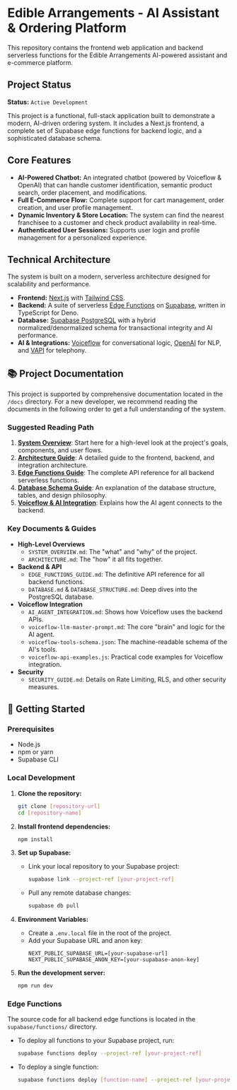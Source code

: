 # Edible Arrangements - AI Assistant & Ordering Platform

This repository contains the frontend web application and backend serverless functions for the Edible Arrangements AI-powered assistant and e-commerce platform.

## Project Status

**Status:** `Active Development`

This project is a functional, full-stack application built to demonstrate a modern, AI-driven ordering system. It includes a Next.js frontend, a complete set of Supabase edge functions for backend logic, and a sophisticated database schema.

## Core Features

-   **AI-Powered Chatbot:** An integrated chatbot (powered by Voiceflow & OpenAI) that can handle customer identification, semantic product search, order placement, and modifications.
-   **Full E-Commerce Flow:** Complete support for cart management, order creation, and user profile management.
-   **Dynamic Inventory & Store Location:** The system can find the nearest franchisee to a customer and check product availability in real-time.
-   **Authenticated User Sessions:** Supports user login and profile management for a personalized experience.

## Technical Architecture

The system is built on a modern, serverless architecture designed for scalability and performance.

-   **Frontend:** [Next.js](https://nextjs.org/) with [Tailwind CSS](https://tailwindcss.com/).
-   **Backend:** A suite of serverless [Edge Functions](https://supabase.com/docs/functions) on [Supabase](https://supabase.com/), written in TypeScript for Deno.
-   **Database:** [Supabase PostgreSQL](https://supabase.com/docs/database) with a hybrid normalized/denormalized schema for transactional integrity and AI performance.
-   **AI & Integrations:** [Voiceflow](https://www.voiceflow.com/) for conversational logic, [OpenAI](https://openai.com/) for NLP, and [VAPI](https://vapi.ai/) for telephony.

## 📚 Project Documentation

This project is supported by comprehensive documentation located in the `/docs` directory. For a new developer, we recommend reading the documents in the following order to get a full understanding of the system.

### Suggested Reading Path

1.  **[System Overview](./docs/SYSTEM_OVERVIEW.md)**: Start here for a high-level look at the project's goals, components, and user flows.
2.  **[Architecture Guide](./docs/ARCHITECTURE.md)**: A detailed guide to the frontend, backend, and integration architecture.
3.  **[Edge Functions Guide](./docs/EDGE_FUNCTIONS_GUIDE.md)**: The complete API reference for all backend serverless functions.
4.  **[Database Schema Guide](./docs/DATABASE.md)**: An explanation of the database structure, tables, and design philosophy.
5.  **[Voiceflow & AI Integration](./docs/AI_AGENT_INTEGRATION.md)**: Explains how the AI agent connects to the backend.

### Key Documents & Guides

-   **High-Level Overviews**
    -   `SYSTEM_OVERVIEW.md`: The "what" and "why" of the project.
    -   `ARCHITECTURE.md`: The "how" it all fits together.
-   **Backend & API**
    -   `EDGE_FUNCTIONS_GUIDE.md`: The definitive API reference for all backend functions.
    -   `DATABASE.md` & `DATABASE_STRUCTURE.md`: Deep dives into the PostgreSQL database.
-   **Voiceflow Integration**
    -   `AI_AGENT_INTEGRATION.md`: Shows how Voiceflow uses the backend APIs.
    -   `voiceflow-llm-master-prompt.md`: The core "brain" and logic for the AI agent.
    -   `voiceflow-tools-schema.json`: The machine-readable schema of the AI's tools.
    -   `voiceflow-api-examples.js`: Practical code examples for Voiceflow integration.
-   **Security**
    -   `SECURITY_GUIDE.md`: Details on Rate Limiting, RLS, and other security measures.

## 🚀 Getting Started

### Prerequisites

-   Node.js
-   npm or yarn
-   Supabase CLI

### Local Development

1.  **Clone the repository:**
    ```bash
    git clone [repository-url]
    cd [repository-name]
    ```

2.  **Install frontend dependencies:**
    ```bash
    npm install
    ```

3.  **Set up Supabase:**
    -   Link your local repository to your Supabase project:
        ```bash
        supabase link --project-ref [your-project-ref]
        ```
    -   Pull any remote database changes:
        ```bash
        supabase db pull
        ```

4.  **Environment Variables:**
    -   Create a `.env.local` file in the root of the project.
    -   Add your Supabase URL and anon key:
        ```
        NEXT_PUBLIC_SUPABASE_URL=[your-supabase-url]
        NEXT_PUBLIC_SUPABASE_ANON_KEY=[your-supabase-anon-key]
        ```

5.  **Run the development server:**
    ```bash
    npm run dev
    ```

### Edge Functions

The source code for all backend edge functions is located in the `supabase/functions/` directory.

-   To deploy all functions to your Supabase project, run:
    ```bash
    supabase functions deploy --project-ref [your-project-ref]
    ```
-   To deploy a single function:
    ```bash
    supabase functions deploy [function-name] --project-ref [your-project-ref]
    ```